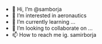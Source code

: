 - 👋 Hi, I’m @samborja
- 👀 I’m interested in aeronautics
- 🌱 I’m currently learning ...
- 💞️ I’m looking to collaborate on ...
- 📫 How to reach me ig. samirborja

<!---
samborja/samborja is a ✨ special ✨ repository because its `README.md` (this file) appears on your GitHub profile.
You can click the Preview link to take a look at your changes.
--->
